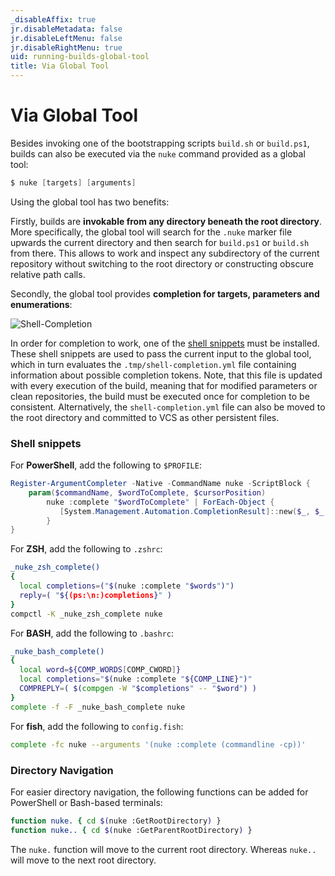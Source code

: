 ```yaml
---
_disableAffix: true
jr.disableMetadata: false
jr.disableLeftMenu: false
jr.disableRightMenu: true
uid: running-builds-global-tool
title: Via Global Tool
---
```


# Via Global Tool

Besides invoking one of the bootstrapping scripts `build.sh` or `build.ps1`, builds can also be executed via the `nuke` command provided as a global tool:

```powershell
$ nuke [targets] [arguments]
```

Using the global tool has two benefits:

Firstly, builds are **invokable from any directory beneath the root directory**. More specifically, the global tool will search for the `.nuke` marker file upwards the current directory and then search for `build.ps1` or `build.sh` from there. This allows to work and inspect any subdirectory of the current repository without switching to the root directory or constructing obscure relative path calls.

Secondly, the global tool provides **completion for targets, parameters and enumerations**:

![Shell-Completion](~/images/shell-completion.gif)

In order for completion to work, one of the [shell snippets](#shell-snippets) must be installed. These shell snippets are used to pass the current input to the global tool, which in turn evaluates the `.tmp/shell-completion.yml` file containing information about possible completion tokens. Note, that this file is updated with every execution of the build, meaning that for modified parameters or clean repositories, the build must be executed once for completion to be consistent. Alternatively, the `shell-completion.yml` file can also be moved to the root directory and committed to VCS as other persistent files.

### Shell snippets

For **PowerShell**, add the following to `$PROFILE`:
```powershell
Register-ArgumentCompleter -Native -CommandName nuke -ScriptBlock {
    param($commandName, $wordToComplete, $cursorPosition)
        nuke :complete "$wordToComplete" | ForEach-Object {
           [System.Management.Automation.CompletionResult]::new($_, $_, 'ParameterValue', $_)
        }
}
```

For **ZSH**, add the following to `.zshrc`:
```bash
_nuke_zsh_complete()
{
  local completions=("$(nuke :complete "$words")")
  reply=( "${(ps:\n:)completions}" )
}
compctl -K _nuke_zsh_complete nuke
```

For **BASH**, add the following to `.bashrc`:
```bash
_nuke_bash_complete()
{
  local word=${COMP_WORDS[COMP_CWORD]}
  local completions="$(nuke :complete "${COMP_LINE}")"
  COMPREPLY=( $(compgen -W "$completions" -- "$word") )
}
complete -f -F _nuke_bash_complete nuke
```

For **fish**, add the following to `config.fish`:
```bash
complete -fc nuke --arguments '(nuke :complete (commandline -cp))'
```

### Directory Navigation

For easier directory navigation, the following functions can be added for PowerShell or Bash-based terminals:

```bash
function nuke. { cd $(nuke :GetRootDirectory) }
function nuke.. { cd $(nuke :GetParentRootDirectory) }
```

The `nuke.` function will move to the current root directory. Whereas `nuke..` will move to the next root directory.
